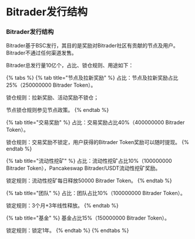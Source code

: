 # Bitrader发行结构

### Bitrader发行结构

Bitrader基于BSC发行，其目的是奖励对Bitrader社区有贡献的节点及用户。Bitrader不通过任何渠道发售。

Bitrader总发行量10亿个，占比、锁仓规则、用途如下：

{% tabs %}
{% tab title="节点及拉新奖励" %}
占比：节点及拉新奖励占比25%（250000000 Bitrader Token）。

锁仓规则：拉新奖励、活动奖励不锁仓；

&#x20;                   节点锁仓规则参见节点政策。
{% endtab %}

{% tab title="交易奖励" %}
占比：交易奖励占比40%（400000000 Bitrader Token）。

锁仓规则：交易奖励不锁定，用户获得的Bitrader Token奖励可以随时提现。
{% endtab %}

{% tab title="流动性挖矿" %}
占比：流动性挖矿占比10%（100000000 Bitrader Token），Pancakeswap Bitrader/USDT流动性挖矿奖励。

锁定规则：流动性挖矿每日释放50000 Bitrader Token。
{% endtab %}

{% tab title="团队" %}
占比：团队占比10%（100000000 Bitrader Token）。

锁定规则：3个月+3年线性释放。
{% endtab %}

{% tab title="基金" %}
基金占比15%（150000000 Bitrader Token）。

锁定规则：锁定1年。
{% endtab %}
{% endtabs %}
